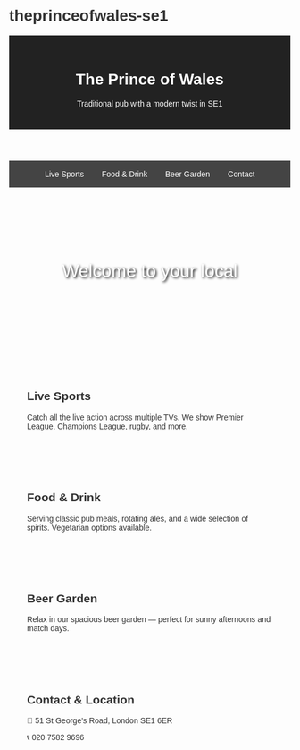 # theprinceofwales-se1
<!DOCTYPE html>
<html lang="en">
<head>
  <meta charset="UTF-8" />
  <meta name="viewport" content="width=device-width, initial-scale=1" />
  <title>The Prince of Wales Pub</title>
  <style>
    body {
      margin: 0;
      font-family: Arial, sans-serif;
      background: #fdfdfd;
      color: #333;
    }
    header {
      background-color: #222;
      color: #fff;
      padding: 1.5rem;
      text-align: center;
    }
    nav {
      display: flex;
      justify-content: center;
      background-color: #444;
    }
    nav a {
      color: white;
      padding: 1rem;
      text-decoration: none;
    }
    nav a:hover {
      background-color: #666;
    }
    section {
      padding: 2rem;
      max-width: 900px;
      margin: auto;
    }
    footer {
      text-align: center;
      padding: 1rem;
      background-color: #222;
      color: white;
    }
    .hero {
      background: url('https://images.unsplash.com/photo-1605864878787-b9d3474db527') no-repeat center center/cover;
      height: 300px;
      display: flex;
      align-items: center;
      justify-content: center;
      color: white;
      font-size: 2rem;
      text-shadow: 2px 2px 4px #000;
    }
  </style>
</head>
<body>
  <header>
    <h1>The Prince of Wales</h1>
    <p>Traditional pub with a modern twist in SE1</p>
  </header>

  <nav>
    <a href="#sports">Live Sports</a>
    <a href="#menu">Food & Drink</a>
    <a href="#garden">Beer Garden</a>
    <a href="#contact">Contact</a>
  </nav>

  <div class="hero">
    Welcome to your local
  </div>

  <section id="sports">
    <h2>Live Sports</h2>
    <p>Catch all the live action across multiple TVs. We show Premier League, Champions League, rugby, and more.</p>
  </section>

  <section id="menu">
    <h2>Food & Drink</h2>
    <p>Serving classic pub meals, rotating ales, and a wide selection of spirits. Vegetarian options available.</p>
  </section>

  <section id="garden">
    <h2>Beer Garden</h2>
    <p>Relax in our spacious beer garden — perfect for sunny afternoons and match days.</p>
  </section>

  <section id="contact">
    <h2>Contact & Location</h2>
    <p>📍 51 St George's Road, London SE1 6ER</p>
    <p>📞 020 7582 9696</p>
    <iframe
      src="https://www.google.com/maps/embed?pb=!1m18!1m12!1m3!1d19892.79205841194!2d-0.10205274666122535!3d51.49644687757685!2m3!1f0!2f0!3f0!3m2!1i1024!2i768!4f13.1!3m3!1m2!1s0x487604c74ee1b341%3A0x3737df50c8f82286!2s51%20St%20George's%20Rd%2C%20London%20SE
